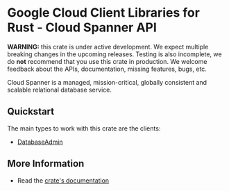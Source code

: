 # Google Cloud Client Libraries for Rust - Cloud Spanner API

<!-- Code generated by sidekick. DO NOT EDIT. -->

**WARNING:** this crate is under active development. We expect multiple breaking
changes in the upcoming releases. Testing is also incomplete, we do **not**
recommend that you use this crate in production. We welcome feedback about the
APIs, documentation, missing features, bugs, etc.

Cloud Spanner is a managed, mission-critical, globally consistent and
scalable relational database service.

## Quickstart

The main types to work with this crate are the clients:

* [DatabaseAdmin](https://docs.rs/gcp-sdk-spanner-admin-database-v1/latest/gcp_sdk_spanner_admin_database_v1/client/struct.DatabaseAdmin.html)

## More Information

* Read the [crate's documentation](https://docs.rs/gcp-sdk-spanner-admin-database-v1/latest/gcp-sdk-spanner-admin-database-v1)
